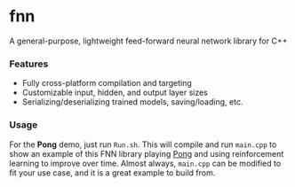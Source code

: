# fnn
A general-purpose, lightweight feed-forward neural network library for C++

### Features
 - Fully cross-platform compilation and targeting
 - Customizable input, hidden, and output layer sizes
 - Serializing/deserializing trained models, saving/loading, etc.

### Usage
For the **Pong** demo, just run `Run.sh`. This will compile and run `main.cpp` to show an example of this FNN library playing [Pong](https://en.wikipedia.org/wiki/Pong) and using reinforcement learning to improve over time. Almost always, `main.cpp` can be modified to fit your use case, and it is a great example to build from.
